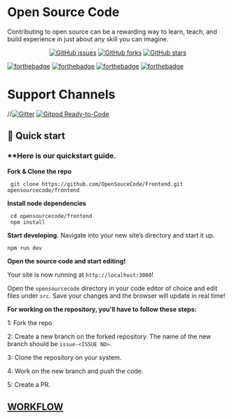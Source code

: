 # Open Source Code 

Contributing to open source can be a rewarding way to learn, teach, and build experience in just about any skill you can imagine.

<p align="center">
   <a href="https://github.com/OpenSouceCode/opensourcecode/issues"><img alt="GitHub issues" src="https://img.shields.io/github/issues/OpenSouceCode/opensourcecode"></a>
   <a href="https://github.com/fnplus/footsteps-app/network"><img alt="GitHub forks" src="https://img.shields.io/github/forks/OpenSouceCode/opensourcecode"></a>
   <a href="https://github.com/fnplus/footsteps-app/stargazers"><img alt="GitHub stars" src="https://img.shields.io/github/stars/OpenSouceCode/opensourcecode"></a>
</p>

[![forthebadge](https://forthebadge.com/images/badges/built-by-developers.svg)](https://forthebadge.com)
[![forthebadge](https://forthebadge.com/images/badges/made-with-javascript.svg)](https://forthebadge.com)
[![forthebadge](https://forthebadge.com/images/badges/uses-git.svg)](https://forthebadge.com)
[![forthebadge](https://forthebadge.com/images/badges/makes-people-smile.svg)](https://forthebadge.com)

# Support Channels
//[![Gitter](https://badges.gitter.im/opensourcecode2020/community.svg)](https://gitter.im/opensourcecode2020/community?utm_source=badge&utm_medium=badge&utm_campaign=pr-badge)
[![Gitpod Ready-to-Code](https://img.shields.io/badge/Gitpod-Ready--to--Code-blue?logo=gitpod)](https://gitpod.io/#https://github.com/OpenSouceCode/Frontend) 


## 🚀 Quick start

### **Here is our quickstart guide.

**Fork & Clone the repo**

```shell
 git clone https://github.com/OpenSouceCode/Frontend.git opensourcecode/frontend
 ```
 **Install node dependencies**
 ```shell
  cd opensourcecode/frontend
  npm install
  ```
   
**Start developing.**
Navigate into your new site’s directory and start it up.

   ```sh
   npm run dev 
   ```
**Open the source code and start editing!**

   Your site is now running at `http://localhost:3000`!
   
Open the `opensourcecode` directory in your code editor of choice and edit files under `src`. Save your changes and the browser will update in real time!

**For working on the repository, you'll have to follow these steps:**

1: Fork the repo

2: Create a new branch on the forked repository. The name of the new branch should be `issue-<ISSUE NO>`.

3: Clone the repository on your system.

4: Work on the new branch and push the code.

5: Create a PR.


## [WORKFLOW](https://github.com/OpenSouceCode/Frontend/wiki/Open-Source-Code-Workflow)
